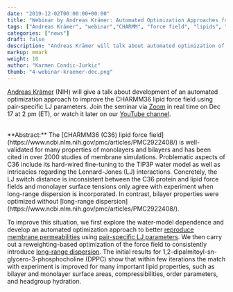 ```yaml
---
date: "2019-12-02T00:00:00+00:00"
title: "Webinar by Andreas Krämer: Automated Optimization Approaches for the CHARMM Lipid Force Field (Dec 17, 2019)"
tags: ["Andreas Krämer", "webinar","CHARMM", "force field", "lipids", "Lennard-Jones"]
categories: ["news"]
draft: false
description: "Andreas Krämer will talk about automated optimization of the CHARMM36 lipid force field on Dec 17 at 2 pm (ET)."
markup: mmark
weight: 10
author: "Karmen Condic-Jurkic"
thumb: "4-webinar-kraemer-dec.png"
---
```


[Andreas Krämer](https://www.lobos.nih.gov/cbs/groupmembers.shtml) (NIH) will give a talk about development of an automated optimization approach to improve the CHARMM36 lipid force field using pair-specific LJ parameters. Join the seminar via [Zoom](https://meetmsk.zoom.us/j/628310560) in real time on Dec 17 at 2 pm (ET), or watch it later on our [YouTube channel](https://www.youtube.com/channel/UCh0aJSUm_sYr7nuTzhW806g).

</br>
**Abstract:** The [CHARMM36 (C36) lipid force field](https://www.ncbi.nlm.nih.gov/pmc/articles/PMC2922408/) is well-validated for many properties of monolayers and bilayers and has been cited in over 2000 studies of membrane simulations. Problematic aspects of C36 include its hard-wired fine-tuning to the TIP3P water model as well as intricacies regarding the Lennard-Jones (LJ)
interactions. Concretely, the LJ switch distance is inconsistent between the C36
protein and lipid force fields and monolayer surface tensions only agree with experiment when long-range dispersion is incorporated. In contrast, bilayer properties
were optimized without [long-range dispersion](https://www.ncbi.nlm.nih.gov/pmc/articles/PMC2922408/).

To improve this situation, we first explore the water-model dependence and develop
an automated optimization approach to better [reproduce membrane permeabilities](https://pubs.acs.org/doi/10.1021/acs.chemrev.8b00486)
using [pair-specific LJ parameters](https://www.ncbi.nlm.nih.gov/pmc/articles/PMC6602074/). We then carry out a reweighting-based
optimization of the force field to consistently introduce [long-range dispersion](https://pubs.acs.org/doi/10.1021/acs.jctc.7b00948).
The initial results for 1,2-dipalmitoyl-sn-glycero-3-phosphocholine (DPPC) show that
within few iterations the match with experiment is improved for many important lipid
properties, such as bilayer and monolayer surface areas, compressibilities, order
parameters, and headgroup hydration.
